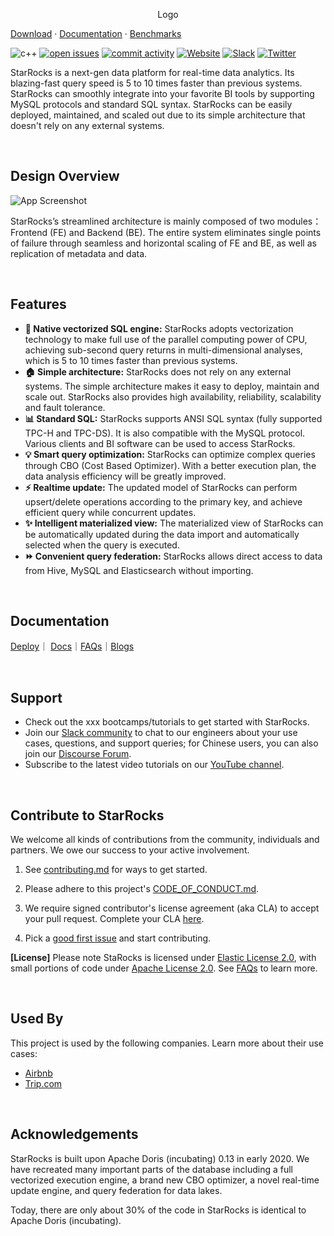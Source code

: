 <p align="center"> Logo <p>

[Download](https://www.starrocks.com/en-US/download/community) · [Documentation](https://docs.starrocks.com/en-us/main/introduction/StarRocks_intro)  · [Benchmarks](https://www.starrocks.com/en-us/blog/benchmark-test) 
  
![c++](https://img.shields.io/badge/Made%20with-C%2B%2B-red)
[![open issues](https://img.shields.io/github/issues-raw/StarRocks/starrocks)](https://github.com/StarRocks/starrocks/issues)
[![commit activity](https://img.shields.io/github/commit-activity/m/StarRocks/starrocks)](http://www.gnu.org/licenses/agpl-3.0)
[![Website](https://img.shields.io/badge/Visit%20StarRocks-Website-green)](https://www.starrocks.com/en-US/index)
[![Slack](https://img.shields.io/badge/Join-Slack-ff69b4)](https://join.slack.com/t/starrocks/shared_invite/zt-192zeqlc7-Afpz4mA9g0WO3rPeDbXLrw)
[![Twitter]( https://img.shields.io/twitter/follow/StarRocksLabs?style=social)](https://twitter.com/StarRocksLabs) 
 
  
StarRocks is a next-gen data platform for real-time data analytics. Its blazing-fast query speed is 5 to 10 times faster than previous systems. 
StarRocks can smoothly integrate into your favorite BI tools by supporting MySQL protocols and standard SQL syntax.
StarRocks can be easily deployed, maintained, and scaled out due to its simple architecture that doesn't rely on any external systems.

<br>
  
## Design Overview

![App Screenshot](https://camo.githubusercontent.com/b53355f4cb764125160d949b37626b2afcde57fcfda09a45fc1eebc77604a465/68747470733a2f2f6d69726f2e6d656469756d2e636f6d2f6d61782f313430302f312a466a6b38753661333966766567565f71325f5a5279772e706e67)

  StarRocks’s streamlined architecture is mainly composed of two modules： Frontend (FE) and Backend (BE).  The entire system eliminates single points of failure through seamless and horizontal scaling of FE and BE, as well as replication of metadata and data. 

<br>
  
## Features

*  **🚀 Native vectorized SQL engine:** StarRocks adopts vectorization technology to make full use of the parallel computing power of CPU, achieving sub-second query returns in multi-dimensional analyses, which is 5 to 10 times faster than previous systems.
* **🏠 Simple architecture:** StarRocks does not rely on any external systems. The simple architecture makes it easy to deploy, maintain and scale out. StarRocks also provides high availability, reliability, scalability and fault tolerance.
* **📊 Standard SQL:** StarRocks supports ANSI SQL syntax (fully supported TPC-H and TPC-DS). It is also compatible with the MySQL protocol. Various clients and BI software can be used to access StarRocks.
* **💡 Smart query optimization:** StarRocks can optimize complex queries through CBO (Cost Based Optimizer). With a better execution plan, the data analysis efficiency will be greatly improved.
* **⚡ Realtime update:** The updated model of StarRocks can perform upsert/delete operations according to the primary key, and achieve efficient query while concurrent updates.
* **✨ Intelligent materialized view:** The materialized view of StarRocks can be automatically updated during the data import and automatically selected when the query is executed.
* **⏩ Convenient query federation:** StarRocks allows direct access to data from Hive, MySQL and Elasticsearch without importing.

<br>

## Documentation

[Deploy](https://docs.starrocks.com/en-us/main/quick_start/Deploy)｜ [Docs](https://docs.starrocks.com/en-us/main/introduction/StarRocks_intro)｜[FAQs](https://docs.starrocks.com/en-us/main/faq/Deploy_faq)｜[Blogs](https://www.starrocks.com/en-US/blog)

<br>
  
## Support
-   Check out the  xxx bootcamps/tutorials to get started with StarRocks.
-   Join our  [Slack community](https://join.slack.com/t/starrocks/shared_invite/zt-192zeqlc7-Afpz4mA9g0WO3rPeDbXLrw)  to chat to our engineers about your use cases, questions, and support queries; for Chinese users, you can also join our [Discourse Forum](https://forum.starrocks.com/).
-   Subscribe to the latest video tutorials on our  [YouTube channel](https://www.youtube.com/channel/UC38wR-ogamk4naaWNQ45y7Q/featured).

<br>  
  
## Contribute to StarRocks

We welcome all kinds of contributions from the community, individuals and partners. We owe our success to your active involvement.

1. See [contributing.md](https://github.com/StarRocks/starrocks/blob/main/CONTRIBUTING.md) for ways to get started.

2. Please adhere to this project's [CODE_OF_CONDUCT.md](https://github.com/StarRocks/starrocks/blob/main/CODE_OF_CONDUCT.md).

3. We require signed contributor's license agreement (aka CLA) to accept your pull request. Complete your CLA [here](https://cla-assistant.io/StarRocks/starrocks).
4. Pick a [good first issue](https://github.com/StarRocks/starrocks/labels/good%20first%20issue) and start contributing. 

**[License]** Please note StaRocks is licensed under [Elastic License 2.0](https://github.com/StarRocks/starrocks/blob/main/LICENSE.txt), with small portions of code under [Apache License 2.0](https://www.apache.org/licenses/LICENSE-2.0). See [FAQs](https://www.starrocks.com/en-US/product/license-FAQ) to learn more.  
  
<br>
  
## Used By

This project is used by the following companies. Learn more about their use cases:

- [Airbnb](https://www.youtube.com/watch?v=AzDxEZuMBwM&ab_channel=StarRocks_labs)
- [Trip.com](https://starrocks.medium.com/trip-com-starrocks-efficiently-supports-high-concurrent-queries-dramatically-reduces-labor-and-1e1921dd6bf8) 

<br>

## Acknowledgements

StarRocks is built upon Apache Doris (incubating) 0.13 in early 2020. We have recreated many important parts of the database including a full vectorized execution engine, a brand new CBO optimizer, a novel real-time update engine, and query federation for data lakes. 

Today, there are only about 30% of the code in StarRocks is identical to Apache Doris (incubating).
